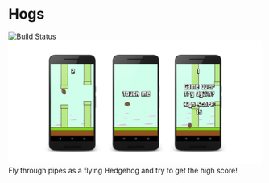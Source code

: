 # Hogs
[![Build Status](https://travis-ci.org/tylerbwong/Hogs.svg?branch=master)](https://travis-ci.org/tylerbwong/Hogs)
![Hogs](/art/screens.png)
Fly through pipes as a flying Hedgehog and try to get the high score!
